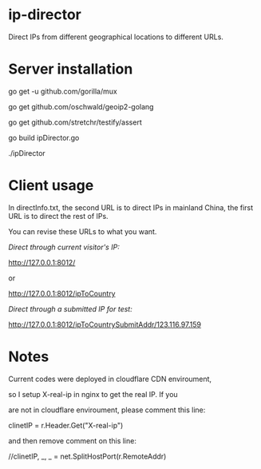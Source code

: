 # ip-director
Direct IPs from different geographical locations to different URLs.

# Server installation

go get -u github.com/gorilla/mux

go get github.com/oschwald/geoip2-golang

go get github.com/stretchr/testify/assert

go build ipDirector.go

./ipDirector

# Client usage

In directInfo.txt, the second URL is to direct IPs in mainland China, the first URL is to direct the rest of IPs.

You can revise these URLs to what you want.

_Direct through current visitor's IP:_

http://127.0.0.1:8012/

or

http://127.0.0.1:8012/ipToCountry

_Direct through a submitted IP for test:_

http://127.0.0.1:8012/ipToCountrySubmitAddr/123.116.97.159


# Notes

Current codes were deployed in cloudflare CDN enviroument, 

so I setup X-real-ip in nginx to get the real IP. If you 

are not in cloudflare enviroument, please comment this line:

clinetIP = r.Header.Get("X-real-ip")

and then remove comment on this line:

//clinetIP, _, _ = net.SplitHostPort(r.RemoteAddr)
